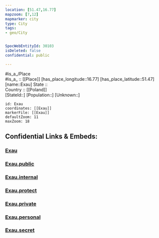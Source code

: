 ```yaml
---
location: [51.47,16.77] 
mapzoom: [7,12] 
mapmarker: city 
type: City
tags:
- geo/City


SpocWebEntityId: 30103
isDeleted: false
confidential: public

---
```

#is_a_/Place  
#is_a_ :: [[Place]] 
[has_place_longitude::16.77] 
[has_place_latitude::51.47] 
[name::Exau] 
State ::  
Country :: [[Poland]]  
[StateId::] 
[Population::] 
[Unknown::] 


```leaflet
id: Exau
coordinates: [[Exau]] 
markerFile: [[Exau]] 
defaultZoom: 11 
maxZoom: 18
```


## Confidential Links & Embeds: 

### [Exau](/_Standards/Earth/Continent/Europe/Europe~East/Poland/Provinces~Poland/Lower_Silesian/City/Exau.md) 

### [Exau.public](/_public/Earth/Continent/Europe/Europe~East/Poland/Provinces~Poland/Lower_Silesian/City/Exau.public.md) 

### [Exau.internal](/_internal/Earth/Continent/Europe/Europe~East/Poland/Provinces~Poland/Lower_Silesian/City/Exau.internal.md) 

### [Exau.protect](/_protect/Earth/Continent/Europe/Europe~East/Poland/Provinces~Poland/Lower_Silesian/City/Exau.protect.md) 

### [Exau.private](/_private/Earth/Continent/Europe/Europe~East/Poland/Provinces~Poland/Lower_Silesian/City/Exau.private.md) 

### [Exau.personal](/_personal/Earth/Continent/Europe/Europe~East/Poland/Provinces~Poland/Lower_Silesian/City/Exau.personal.md) 

### [Exau.secret](/_secret/Earth/Continent/Europe/Europe~East/Poland/Provinces~Poland/Lower_Silesian/City/Exau.secret.md)


